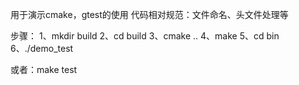 用于演示cmake，gtest的使用
代码相对规范：文件命名、头文件处理等

步骤：
1、mkdir build
2、cd build
3、cmake ..
4、make
5、cd bin
6、./demo_test

或者：make test